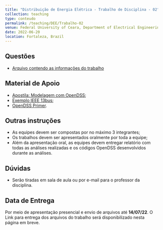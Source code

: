 ```yaml
---
title: "Distribuição de Energia Elétrica - Trabalho de Disciplina - 02"
collection: teaching
type: conteudo
permalink: /teaching/DEE/Trabalho-02
venue: Federal University of Ceara, Department of Electrical Engineering
date: 2022-06-20
location: Fortaleza, Brazil
---
```


## Questões
- [Arquivo contendo as informações do trabalho](https://drive.google.com/file/d/1HR4Fp6gjp5WV6Q68u1CXGytLVBWfBUu0/view?usp=sharing)

## Material de Apoio
- [Apostila: Modelagem com OpenDSS](https://drive.google.com/file/d/1g1pMCQq47ujibAcYGyPHo6OJysttdqAS/view?usp=sharing);
- [Exemplo IEEE 13bus](https://drive.google.com/drive/folders/1m3qxwnlOBltpzA65mTkhH_9pyR7PJvye?usp=sharing);
- [OpenDSS Primer](https://drive.google.com/file/d/1eHZMbamc9bbXHwBbmffZzxe3zG9F3Myx/view?usp=sharing).

## Outras instruções
- As equipes devem ser compostas por no máximo 3 integrantes;
- Os trabalhos devem ser apresentados oralmente por toda a equipe;
- Além da apresentação oral, as equipes devem entregar relatório com todas as análises realizadas e os códigos OpenDSS desenvolvidos durante as análises.

## Dúvidas
- Serão tiradas em sala de aula ou por e-mail para o professor da disciplina.

## Data de Entrega
Por meio de apresentação presencial e envio de arquivos até **14/07/22**.
O Link para entrega dos arquivos do trabalho será disponibilizado nesta página em breve.

